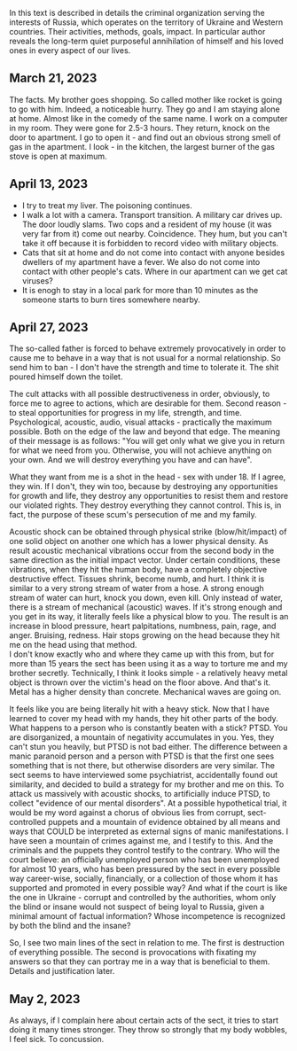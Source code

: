 In this text is described in details the criminal organization serving the interests of Russia, which operates on the territory of Ukraine and Western countries. Their activities, methods, goals, impact. In particular author reveals the long-term quiet purposeful annihilation of  himself and his loved ones in every aspect of our lives.

## March 21, 2023
The facts. My brother goes shopping. So called mother like rocket is going to go with him. Indeed, a noticeable hurry. They go and I am staying alone at home. Almost like in the comedy of the same name. I work on a computer in my room. They were gone for 2.5-3 hours. They return, knock on the door to apartment. I go to open it - and find out an obvious strong smell of gas in the apartment. I look - in the kitchen, the largest burner of the gas stove is open at maximum.

## April 13, 2023
* I try to treat my liver. The poisoning continues.
* I walk a lot with a camera. Transport transition. A military car drives up. The door loudly slams. Two cops and a resident of my house (it was very far from it) come out nearby. Coincidence. They hum, but you can't take it off because it is forbidden to record video with military objects.
* Cats that sit at home and do not come into contact with anyone besides dwellers of my apartment have a fever. We also do not come into contact with other people's cats. Where in our apartment can we get cat viruses?
* It is enogh to stay in a local park for more than 10 minutes as the someone starts to burn tires somewhere nearby.

## April 27, 2023
The so-called father is forced to behave extremely provocatively in order to cause me to behave in a way that is not usual for a normal relationship. So send him to ban - I don't have the strength and time to tolerate it. The shit poured himself down the toilet.  

The cult attacks with all possible destructiveness in order, obviously, to force me to agree to  actions, which are desirable for them. Second reason - to steal opportunities for progress in my life, strength, and time. Psychological, acoustic, audio, visual attacks - practically the maximum  possible. Both on the edge of the law and beyond that edge. The meaning of their message is  as follows: "You will get only what we give you in return for what we need from you. Otherwise, you will not achieve anything on your own. And we will destroy everything you have and can have". 

What they want from me is a shot in the head - sex with under 18. If I agree, they win. If I don't, they win too, because by destroying any opportunities for growth and life, they destroy any opportunities to resist them and restore our violated rights. They destroy everything they cannot control. This is, in fact, the purpose of these scum's persecution of me and my family.

Acoustic shock can be obtained through physical strike (blow/hit/impact) of one solid object on another one which has a lower physical density. As result acoustic mechanical vibrations occur from the second body in the same direction as the initial impact vector. Under certain conditions, these vibrations, when they hit the human body, have a completely objective destructive effect. Tissues shrink, become numb, and hurt. I think it is similar to a very strong stream of water from a hose. A strong enough stream of water can hurt, knock you down, even kill. Only instead of water, there is a stream of mechanical (acoustic) waves. If it's strong enough and you get in its way, it literally feels like a physical blow to you. The result is an increase in blood pressure, heart palpitations, numbness, pain, rage, and anger. Bruising, redness. Hair stops growing on the head because they hit me on the head using that method.  
I don't know exactly who and where they came up with this from, but for more than 15 years the sect has been using it as a way to torture me and my brother secretly. Technically, I think it looks simple - a relatively heavy metal object is thrown over the victim's head on the floor above. And that's it. Metal has a higher density than concrete. Mechanical waves are going on.  

It feels like you are being literally hit with a heavy stick. Now that I have learned to cover my head with my hands, they hit other parts of the body. What happens to a person who is constantly beaten with a stick? PTSD. You are disorganized, a mountain of negativity accumulates in you. Yes, they can't stun you heavily, but PTSD is not bad either. 
The difference between a manic paranoid person and a person with PTSD is that the first one sees something that is not there, but otherwise disorders are very similar. The sect seems to have interviewed some psychiatrist, accidentally found out similarity, and decided to build a strategy for my brother and me on this. To attack us massively with acoustic shocks, to artificially induce PTSD, to collect "evidence of our mental disorders". At a possible hypothetical trial, it would be my word against a chorus of obvious lies from corrupt, sect-controlled puppets and a mountain of evidence obtained by all means and ways that COULD be interpreted as external signs of manic manifestations. I have seen a mountain of crimes against me, and I testify to this. And the criminals and the puppets they control testify to the contrary. Who will the court believe: an officially unemployed person who has been unemployed for almost 10 years, who has been pressured by the sect in every possible way career-wise, socially, financially, or a collection of those whom it has supported and promoted in every possible way? And what if the court is like the one in Ukraine - corrupt and controlled by the authorities, whom only the blind or insane would not suspect of being loyal to Russia, given a minimal amount of factual information? Whose incompetence is recognized by both the blind and the insane?

So, I see two main lines of the sect in relation to me. The first is destruction of everything possible. The second is provocations with fixating my answers so that they can portray me in a way that is beneficial to them. Details and justification later.

## May 2, 2023
As always, if I complain here about certain acts of the sect, it tries to start doing it many times stronger. They throw so strongly that my body wobbles, I feel sick. To concussion.